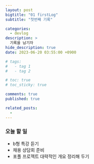 ```yaml
---
layout: post
bigtitle: "01 firstLog"
subtitle: "첫번째 기록"

categories:
  - devlog
description: >
  기록을 남기자
hide_description: true
date: 2023-06-20 03:55:00 +0900

# tags:
#   - tag 1
#   - tag 2

# toc: true
# toc_sticky: true

comments: true
published: true

related_posts:
  -
---
```


### 오늘 할 일

- b형 특강 듣기
- 채용 상담회 준비
- 포폴 프로젝트 대략적인 개요 정리해 두기
